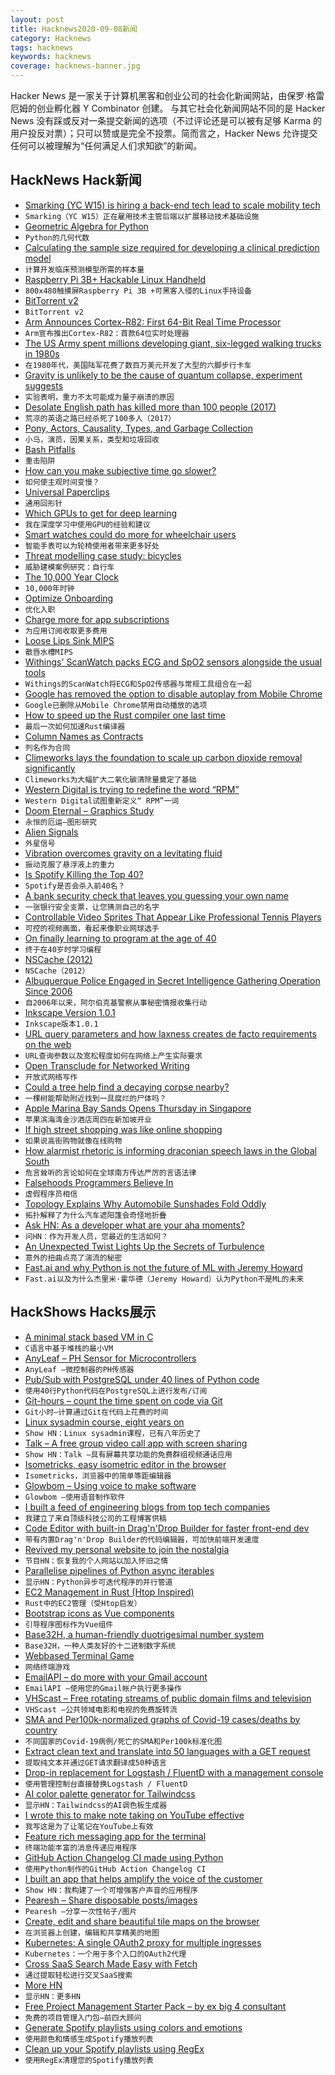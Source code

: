 ```yaml
---
layout: post
title: Hacknews2020-09-08新闻
category: Hacknews
tags: hacknews
keywords: hacknews
coverage: hacknews-banner.jpg
---
```


Hacker News 是一家关于计算机黑客和创业公司的社会化新闻网站，由保罗·格雷厄姆的创业孵化器 Y Combinator 创建。
与其它社会化新闻网站不同的是 Hacker News 没有踩或反对一条提交新闻的选项（不过评论还是可以被有足够 Karma 的用户投反对票）；只可以赞或是完全不投票。简而言之，Hacker News 允许提交任何可以被理解为“任何满足人们求知欲”的新闻。

## HackNews Hack新闻


- [Smarking (YC W15) is hiring a back-end tech lead to scale mobility tech](https://jobs.lever.co/smarking/d5238ad7-559f-4d93-9f4d-f4b4e26dbdbb)
- `Smarking（YC W15）正在雇用技术主管后端以扩展移动技术基础设施`
- [Geometric Algebra for Python](https://github.com/pygae/clifford)
- `Python的几何代数`
- [Calculating the sample size required for developing a clinical prediction model](https://www.bmj.com/content/368/bmj.m441/rr)
- `计算开发临床预测模型所需的样本量`
- [Raspberry Pi 3B+ Hackable Linux Handheld](http://yarh.io/yarh-io-mki.html)
- `800x480触摸屏Raspberry Pi 3B +可黑客入侵的Linux手持设备`
- [BitTorrent v2](https://blog.libtorrent.org/2020/09/bittorrent-v2/)
- `BitTorrent v2`
- [Arm Announces Cortex-R82: First 64-Bit Real Time Processor](https://www.anandtech.com/show/16056/arm-announces-cortexr82-first-64bit-real-time-processor)
- `Arm宣布推出Cortex-R82：首款64位实时处理器`
- [The US Army spent millions developing giant, six-legged walking trucks in 1980s](https://www.thedrive.com/news/36157/the-us-army-spent-millions-developing-giant-six-legged-walking-trucks-in-the-1980s)
- `在1980年代，美国陆军花费了数百万美元开发了大型的六脚步行卡车`
- [Gravity is unlikely to be the cause of quantum collapse, experiment suggests](https://www.sciencemag.org/news/2020/09/one-quantum-physics-greatest-paradoxes-may-have-lost-its-leading-explanation)
- `实验表明，重力不太可能成为量子崩溃的原因`
- [Desolate English path has killed more than 100 people (2017)](http://www.bbc.com/travel/story/20170110-why-the-broomway-is-the-most-dangerous-path-in-britain)
- `荒凉的英语之路已经杀死了100多人（2017）`
- [Pony, Actors, Causality, Types, and Garbage Collection](https://www.infoq.com/presentations/pony-types-garbage-collection/)
- `小马，演员，因果关系，类型和垃圾回收`
- [Bash Pitfalls](https://mywiki.wooledge.org/BashPitfalls)
- `重击陷阱`
- [How can you make subjective time go slower?](http://theoryengine.org/life/tips-for-a-longer-life/)
- `如何使主观时间变慢？`
- [Universal Paperclips](https://www.decisionproblem.com/paperclips/)
- `通用回形针`
- [Which GPUs to get for deep learning](https://timdettmers.com/2020/09/07/which-gpu-for-deep-learning/)
- `我在深度学习中使用GPU的经验和建议`
- [Smart watches could do more for wheelchair users](https://fivethirtyeight.com/features/smart-watches-could-do-more-for-wheelchair-users/)
- `智能手表可以为轮椅使用者带来更多好处`
- [Threat modelling case study: bicycles](http://calpaterson.com/bicycle-threat-model.html)
- `威胁建模案例研究：自行车`
- [The 10,000 Year Clock](https://longnow.org/clock/)
- `10,000年时钟`
- [Optimize Onboarding](https://staysaasy.com/management/2020/08/28/Optimize-Onboarding.html)
- `优化入职`
- [Charge more for app subscriptions](https://mronge.com/why-you-should-charge-more-for-your-app-subscriptions/)
- `为应用订阅收取更多费用`
- [Loose Lips Sink MIPS](https://www.eejournal.com/article/loose-lips-sink-mips/)
- `散唇水槽MIPS`
- [Withings' ScanWatch packs ECG and SpO2 sensors alongside the usual tools](https://www.engadget.com/withings-scanwatch-hands-on-ifa-2020-070001875.html)
- `Withings的ScanWatch将ECG和SpO2传感器与常规工具组合在一起`
- [Google has removed the option to disable autoplay from Mobile Chrome](https://support.google.com/chrome/thread/26214034)
- `Google已删除从Mobile Chrome禁用自动播放的选项`
- [How to speed up the Rust compiler one last time](https://blog.mozilla.org/nnethercote/2020/09/08/how-to-speed-up-the-rust-compiler-one-last-time/)
- `最后一次如何加速Rust编译器`
- [Column Names as Contracts](https://emilyriederer.netlify.app/post/column-name-contracts/)
- `列名作为合同`
- [Climeworks lays the foundation to scale up carbon dioxide removal significantly](https://climeworks.com/news/climeworks-has-signed-groundbreaking-agreements-with)
- `Climeworks为大幅扩大二氧化碳清除量奠定了基础`
- [Western Digital is trying to redefine the word “RPM”](https://arstechnica.com/gadgets/2020/09/western-digital-is-trying-to-redefine-the-word-rpm/)
- `Western Digital试图重新定义“ RPM”一词`
- [Doom Eternal – Graphics Study](https://www.simoncoenen.com/blog/programming/graphics/DoomEternalStudy.html)
- `永恒的厄运–图形研究`
- [Alien Signals](https://www.robinsloan.com/notes/alien-signals/)
- `外星信号`
- [Vibration overcomes gravity on a levitating fluid](https://www.nature.com/articles/d41586-020-02451-w)
- `振动克服了悬浮液上的重力`
- [Is Spotify Killing the Top 40?](https://qz.com/1899097/is-spotify-killing-the-top-40/)
- `Spotify是否会杀入前40名？`
- [A bank security check that leaves you guessing your own name](https://www.theguardian.com/money/2020/sep/06/who-am-i-a-bank-security-check-that-leaves-you-guessing-your-own-name)
- `一张银行安全支票，让您猜测自己的名字`
- [Controllable Video Sprites That Appear Like Professional Tennis Players](https://cs.stanford.edu/~haotianz/research/vid2player/)
- `可控的视频画面，看起来像职业网球选手`
- [On finally learning to program at the age of 40](https://github.com/Dhghomon/programming_at_40/blob/master/README.md)
- `终于在40岁时学习编程`
- [NSCache (2012)](https://nshipster.com/nscache/)
- `NSCache（2012）`
- [Albuquerque Police Engaged in Secret Intelligence Gathering Operation Since 2006](https://www.counterpunch.org/2020/09/07/albuquerque-police-engaged-in-secret-intelligence-gathering-operation-leaked-documents-show/)
- `自2006年以来，阿尔伯克基警察从事秘密情报收集行动`
- [Inkscape Version 1.0.1](https://inkscape.org/news/2020/09/06/inkscape-version-101-patches-crashes-bugs/)
- `Inkscape版本1.0.1`
- [URL query parameters and how laxness creates de facto requirements on the web](https://utcc.utoronto.ca/~cks/space/blog/web/DeFactoQueryParameters)
- `URL查询参数以及宽松程度如何在网络上产生实际要求`
- [Open Transclude for Networked Writing](http://subpixel.space/entries/open-transclude/)
- `开放式网络写作`
- [Could a tree help find a decaying corpse nearby?](https://www.wired.com/story/could-a-tree-signal-if-a-corpse-is-decaying/)
- `一棵树能帮助附近找到一具腐烂的尸体吗？`
- [Apple Marina Bay Sands Opens Thursday in Singapore](https://www.apple.com/newsroom/2020/09/apple-marina-bay-sands-opens-thursday-in-singapore/)
- `苹果滨海湾金沙酒店周四在新加坡开业`
- [If high street shopping was like online shopping](https://www.bbc.co.uk/programmes/p083mv25)
- `如果说高街购物就像在线购物`
- [How alarmist rhetoric is informing draconian speech laws in the Global South](https://misinforeview.hks.harvard.edu/article/repress-redress-what-the-war-on-terror-can-teach-us-about-fighting-misinformation/)
- `危言耸听的言论如何在全球南方传达严厉的言语法律`
- [Falsehoods Programmers Believe In](https://github.com/kdeldycke/awesome-falsehood)
- `虚假程序员相信`
- [Topology Explains Why Automobile Sunshades Fold Oddly](https://arxiv.org/abs/1205.4797)
- `拓扑解释了为什么汽车遮阳篷会奇怪地折叠`
- [Ask HN: As a developer what are your aha moments?](item?id=24397272)
- `问HN：作为开发人员，您最近的生活如何？`
- [An Unexpected Twist Lights Up the Secrets of Turbulence](https://www.quantamagazine.org/an-unexpected-twist-lights-up-the-secrets-of-turbulence-20200903/)
- `意外的扭曲点亮了湍流的秘密`
- [Fast.ai and why Python is not the future of ML with Jeremy Howard](https://www.wandb.com/podcast/jeremy-howard)
- `Fast.ai以及为什么杰里米·霍华德（Jeremy Howard）认为Python不是ML的未来`


## HackShows Hacks展示

- [ A minimal stack based VM in C](https://github.com/codr7/liblg)
- `C语言中基于堆栈的最小VM`
- [ AnyLeaf – PH Sensor for Microcontrollers](https://www.anyleaf.org/ph-module)
- `AnyLeaf –微控制器的PH传感器`
- [ Pub/Sub with PostgreSQL under 40 lines of Python code](https://gist.github.com/kissgyorgy/beccba1291de962702ea9c237a900c79)
- `使用40行Python代码在PostgreSQL上进行发布/订阅`
- [ Git-hours – count the time spent on code via Git](https://github.com/ceigh/git-hours)
- `Git小时–计算通过Git在代码上花费的时间`
- [ Linux sysadmin course, eight years on](item?id=24380969)
- `Show HN：Linux sysadmin课程，已有八年历史了`
- [ Talk – A free group video call app with screen sharing](https://github.com/vasanthv/talk)
- `Show HN：Talk –具有屏幕共享功能的免费群组视频通话应用`
- [ Isometricks, easy isometric editor in the browser](https://isometricks.com/)
- `Isometricks，浏览器中的简单等距编辑器`
- [ Glowbom – Using voice to make software](https://glowbom.com/)
- `Glowbom –使用语音制作软件`
- [ I built a feed of engineering blogs from top tech companies](https://devblogs.co)
- `我建立了来自顶级科技公司的工程博客供稿`
- [ Code Editor with built-in Drag'n'Drop Builder for faster front-end dev](https://gridbox.io/)
- `带有内置Drag'n'Drop Builder的代码编辑器，可加快前端开发速度`
- [ Revived my personal website to join the nostalgia](https://gasoved.github.io/webbew/)
- `节目HN：恢复我的个人网站以加入怀旧之情`
- [ Parallelise pipelines of Python async iterables](https://github.com/michalc/asyncio-buffered-pipeline)
- `显示HN：Python异步可迭代程序的并行管道`
- [ EC2 Management in Rust (Htop Inspired)](https://github.com/dutchcoders/cloudman)
- `Rust中的EC2管理（受Htop启发）`
- [ Bootstrap icons as Vue components](https://github.com/tommyip/bootstrap-icons-vue)
- `引导程序图标作为Vue组件`
- [ Base32H, a human-friendly duotrigesimal number system](https://base32h.github.io)
- `Base32H，一种人类友好的十二进制数字系统`
- [ Webbased Terminal Game](https://command-line.online/)
- `网络终端游戏`
- [ EmailAPI – do more with your Gmail account](https://github.com/aakashlpin/emailapi)
- `EmailAPI –使用您的Gmail帐户执行更多操作`
- [ VHScast – Free rotating streams of public domain films and television](https://vhscast.com)
- `VHScast –公共领域电影和电视的免费旋转流`
- [ SMA and Per100k-normalized graphs of Covid-19 cases/deaths by country](https://covid-19-charts.net/)
- `不同国家的Covid-19病例/死亡的SMA和Per100k标准化图`
- [ Extract clean text and translate into 50 languages with a GET request](https://extractorapi.com/)
- `提取纯文本并通过GET请求翻译成50种语言`
- [ Drop-in replacement for Logstash / FluentD with a management console](https://www.trink.io/)
- `使用管理控制台直接替换Logstash / FluentD`
- [ AI color palette generator for Tailwindcss](https://tailwind.ink/)
- `显示HN：Tailwindcss的AI调色板生成器`
- [ I wrote this to make note taking on YouTube effective](https://www.tuberslab.com/)
- `我写这是为了让笔记在YouTube上有效`
- [ Feature rich messaging app for the terminal](https://www.zelta.gq)
- `终端功能丰富的消息传递应用程序`
- [ GitHub Action Changelog CI made using Python](https://github.com/saadmk11/changelog-ci)
- `使用Python制作的GitHub Action Changelog CI`
- [ I built an app that helps amplify the voice of the customer](https://www.shieldvoc.com/)
- `Show HN：我构建了一个可增强客户声音的应用程序`
- [ Pearesh – Share disposable posts/images](https://pearesh.com/)
- `Pearesh –分享一次性帖子/图片`
- [ Create, edit and share beautiful tile maps on the browser](https://github.com/victorqribeiro/tileEditor)
- `在浏览器上创建，编辑和共享精美的地图`
- [ Kubernetes: A single OAuth2 proxy for multiple ingresses](https://www.callumpember.com/Kubernetes-A-Single-OAuth2-Proxy-For-Multiple-Ingresses/)
- `Kubernetes：一个用于多个入口的OAuth2代理`
- [ Cross SaaS Search Made Easy with Fetch](https://getfetch.io/)
- `通过提取轻松进行交叉SaaS搜索`
- [ More HN](https://github.com/melvinroest/more-hn)
- `显示HN：更多HN`
- [ Free Project Management Starter Pack – by ex big 4 consultant](https://slidegameio.squarespace.com/pmstarterpack)
- `免费的项目管理入门包–前四大顾问`
- [ Generate Spotify playlists using colors and emotions](https://github.com/kabirvirji/colortherapy)
- `使用颜色和情感生成Spotify播放列表`
- [ Clean up your Spotify playlists using RegEx](https://github.com/kabirvirji/spoticlean)
- `使用RegEx清理您的Spotify播放列表`


